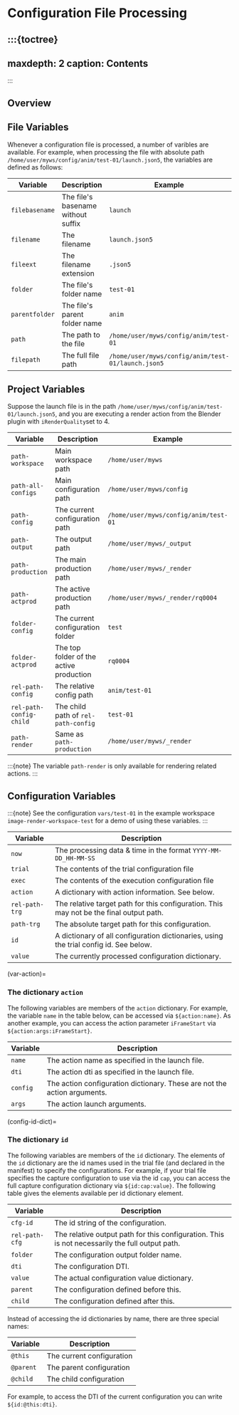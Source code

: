 
<!---
<LICENSE id="CC BY-SA 4.0">
    
    Image-Render Automation Functions module documentation
    Copyright 2022 Robert Bosch GmbH and its subsidiaries
    
    This work is licensed under the 
    
        Creative Commons Attribution-ShareAlike 4.0 International License.
    
    To view a copy of this license, visit 
        http://creativecommons.org/licenses/by-sa/4.0/ 
    or send a letter to 
        Creative Commons, PO Box 1866, Mountain View, CA 94042, USA.
    
</LICENSE>
--->
# Configuration File Processing

:::{toctree}
---
maxdepth: 2
caption: Contents
---
:::

## Overview

## File Variables

Whenever a configuration file is processed, a number of varibles are available. For example, when processing the file with absolute path `/home/user/myws/config/anim/test-01/launch.json5`, the variables are defined as follows:

| Variable       | Description                        | Example                                            |
| -------------- | ---------------------------------- | -------------------------------------------------- |
| `filebasename` | The file's basename without suffix | `launch`                                           |
| `filename`     | The filename                       | `launch.json5`                                     |
| `fileext`      | The filename extension             | `.json5`                                           |
| `folder`       | The file's folder name             | `test-01`                                          |
| `parentfolder` | The file's parent folder name      | `anim`                                             |
| `path`         | The path to the file               | `/home/user/myws/config/anim/test-01`              |
| `filepath`     | The full file path                 | `/home/user/myws/config/anim/test-01/launch.json5` |


## Project Variables

Suppose the launch file is in the path ``/home/user/myws/config/anim/test-01/launch.json5``,
and you are executing a render action from the Blender plugin with `iRenderQuality`set to 4.

| Variable                | Description                             | Example                               |
| ----------------------- | --------------------------------------- | ------------------------------------- |
| `path-workspace`        | Main workspace path                     | `/home/user/myws`                     |
| `path-all-configs`      | Main configuration path                 | `/home/user/myws/config`              |
| `path-config`           | The current configuration path          | `/home/user/myws/config/anim/test-01` |
| `path-output`           | The output path                         | `/home/user/myws/_output`             |
| `path-production`       | The main production path                | `/home/user/myws/_render`             |
| `path-actprod`          | The active production path              | `/home/user/myws/_render/rq0004`      |
| `folder-config`         | The current configuration folder        | `test`                                |
| `folder-actprod`        | The top folder of the active production | `rq0004`                              |
| `rel-path-config`       | The relative config path                | `anim/test-01`                        |
| `rel-path-config-child` | The child path of `rel-path-config`     | `test-01`                             |
| `path-render`           | Same as `path-production`               | `/home/user/myws/_render`             |

:::{note}
The variable `path-render` is only available for rendering related actions.
:::

## Configuration Variables

:::{note}
See the configuration `vars/test-01` in the example workspace `image-render-workspace-test` for a demo of using these variables.
:::

| Variable       | Description                                                                             |
| -------------- | --------------------------------------------------------------------------------------- |
| `now`          | The processing data & time in the format `YYYY-MM-DD_HH-MM-SS`                          |
| `trial`        | The contents of the trial configuration file                                            |
| `exec`         | The contents of the execution configuration file                                        |
| `action`       | A dictionary with action information. See below.                                        |
| `rel-path-trg` | The relative target path for this configuration. This may not be the final output path. |
| `path-trg`     | The absolute target path for this configuration.                                        |
| `id`           | A dictionary of all configuration dictionaries, using the trial config id. See below.   |
| `value`        | The currently processed configuration dictionary.                                       |

(var-action)=
### The dictionary `action`

The following variables are members of the `action` dictionary. For example, the variable `name` in the table below, can be accessed via `${action:name}`. As another example, you can access the action parameter `iFrameStart` via `${action:args:iFrameStart}`.

| Variable | Description                                                              |
| -------- | ------------------------------------------------------------------------ |
| `name`   | The action name as specified in the launch file.                         |
| `dti`    | The action dti as specified in the launch file.                          |
| `config` | The action configuration dictionary. These are not the action arguments. |
| `args`   | The action launch arguments.                                             |

(config-id-dict)=
### The dictionary `id`

The following variables are members of the `id` dictionary. The elements of the `id` dictionary are the id names used in the trial file (and declared in the manifest) to specify the configurations. For example, if your trial file specifies the capture configuration to use via the id `cap`, you can access the full capture configuration dictionary via `${id:cap:value}`. The following table gives the elements available per id dictionary element.

| Variable       | Description                                                                                    |
| -------------- | ---------------------------------------------------------------------------------------------- |
| `cfg-id`       | The id string of the configuration.                                                            |
| `rel-path-cfg` | The relative output path for this configuration. This is not necessarily the full output path. |
| `folder`       | The configuration output folder name.                                                          |
| `dti`          | The configuration DTI.                                                                         |
| `value`        | The actual configuration value dictionary.                                                     |
| `parent`       | The configuration defined before this.                                                         |
| `child`        | The configuration defined after this.                                                          |

Instead of accessing the id dictionaries by name, there are three special names:

| Variable  | Description               |
| --------- | ------------------------- |
| `@this`   | The current configuration |
| `@parent` | The parent configuration  |
| `@child`  | The child configuration   |

For example, to access the DTI of the current configuration you can write `${id:@this:dti}`.


